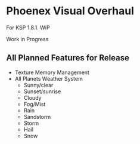 # Phoenex Visual Overhaul
For KSP 1.8.1. WiP

Work in Progress

## All Planned Features for Release
  - Texture Memory Management
  - All Planets Weather System
       - Sunny/clear 
       - Sunset/sunrise 
       - Cloudy
       - Fog/Mist
       - Rain 
       - Sandstorm
       - Storm 
       - Hail 
       - Snow
       


